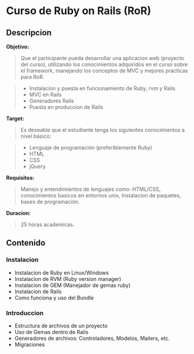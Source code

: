 Curso de Ruby on Rails (RoR)
============================

## Descripcion

**Objetivo:**
  
> Que el participante pueda desarrollar una aplicacion web (proyecto del curso), utilizando los conocimientos adquiridos en el curso sobre el framework, manejando los conceptos de MVC y mejores practicas para RoR.  
     
>* Instalacion y puesta en funcionamiento de Ruby, rvm y Rails
>* MVC en Rails
>* Generadores Rails
>* Puesta en produccion de Rails

**Target:** 
  
> Es deseable que el estudiante tenga los siguientes conocimientos a nivel básico:

>* Lenguaje de programación (preferiblemente Ruby)
>* HTML
>* CSS
>* jQuery

**Requisitos:**
    
> Manejo y entendimientos de lenguajes como: HTML/CSS, conocimientos basicos en entornos unix, Instalacion de paquetes, bases de programación.

**Duracion:**
    
> 25 horas academicas.

## Contenido

### Instalacion

  * Instalacion de Ruby en Linux/Windows
  * Instalacion de RVM (Ruby version manager)
  * Instalacion de GEM (Manejador de gemas ruby)
  * Instalacion de Rails
  * Como funciona y uso del Bundle

### Introduccion

  * Estructura de archivos de un proyecto
  * Uso de Gemas dentro de Rails
  * Generadores de archivos: Controladores, Modelos, Mailers, etc.
  * Migraciones